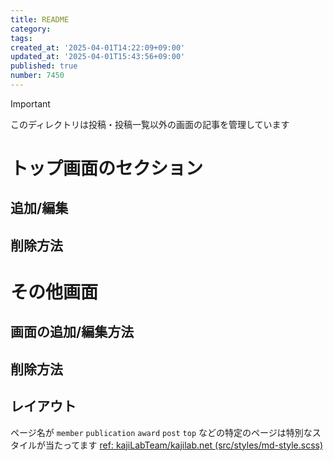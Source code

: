 ```yaml
---
title: README
category:
tags:
created_at: '2025-04-01T14:22:09+09:00'
updated_at: '2025-04-01T15:43:56+09:00'
published: true
number: 7450
---
```


> [!IMPORTANT]
> このディレクトリは投稿・投稿一覧以外の画面の記事を管理しています

# トップ画面のセクション
## 追加/編集

## 削除方法

# その他画面
## 画面の追加/編集方法

## 削除方法

## レイアウト
ページ名が `member` `publication` `award` `post` `top` などの特定のページは特別なスタイルが当たってます
[ref: kajiLabTeam/kajilab.net (src/styles/md-style.scss)](https://github.com/kajiLabTeam/kajilab.net/blob/39545c0683b4c595acb0847920fdd9b48d9a7577/src/styles/md-style.scss)

